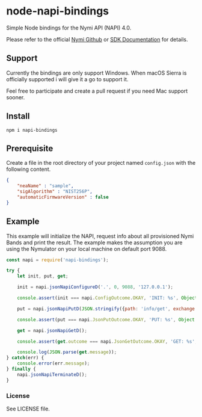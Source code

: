 # node-napi-bindings 
Simple Node bindings for the Nymi API (NAPI) 4.0.

Please refer to the official [Nymi Github](https://github.com/Nymi/JSON-API) or [SDK Documentation](https://downloads.nymi.com/sdkDoc/latest/index.html) for details.
  
## Support
Currently the bindings are only support Windows.
When macOS Sierra is officially supported i will give it a go to support it.

Feel free to participate and create a pull request if you need Mac support sooner.
  
## Install
```
npm i napi-bindings
```

## Prerequisite
Create a file in the root directory of your project named `config.json` with the following content.
````json
{
    "neaName" : "sample",
    "sigAlgorithm" : "NIST256P",
    "automaticFirmwareVersion" : false
}
````

## Example
This example will initialize the NAPI, request info about all provisioned Nymi Bands and print the result.
The example makes the assumption you are using the Nymulator on your local machine on default port 9088.

````javascript
const napi = require('napi-bindings');

try {
    let init, put, get;

    init = napi.jsonNapiConfigureD('.', 0, 9088, '127.0.0.1');

    console.assert(init === napi.ConfigOutcome.OKAY, 'INIT: %s', Object.keys(napi.ConfigOutcome)[init]);

    put = napi.jsonNapiPutD(JSON.stringify({path: 'info/get', exchange: 'provisions'}));

    console.assert(put === napi.JsonPutOutcome.OKAY, 'PUT: %s', Object.keys(napi.JsonPutOutcome)[put]);

    get = napi.jsonNapiGetD();

    console.assert(get.outcome === napi.JsonGetOutcome.OKAY, 'GET: %s', Object.keys(napi.JsonGetOutcome)[get]);

    console.log(JSON.parse(get.message));
} catch(err) {
    console.error(err.message);
} finally {
    napi.jsonNapiTerminateD();
}
````

### License

See LICENSE file.
